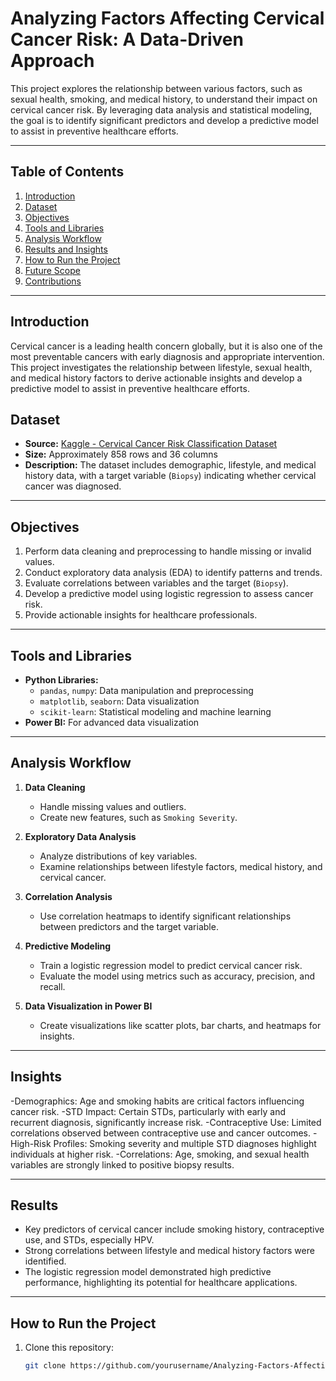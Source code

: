# Analyzing Factors Affecting Cervical Cancer Risk: A Data-Driven Approach  

This project explores the relationship between various factors, such as sexual health, smoking, and medical history, to understand their impact on cervical cancer risk. By leveraging data analysis and statistical modeling, the goal is to identify significant predictors and develop a predictive model to assist in preventive healthcare efforts.  

---

## Table of Contents  
1. [Introduction](#introduction)  
2. [Dataset](#dataset)  
3. [Objectives](#objectives)  
4. [Tools and Libraries](#tools-and-libraries)  
5. [Analysis Workflow](#analysis-workflow)  
6. [Results and Insights](#results-and-insights)  
7. [How to Run the Project](#how-to-run-the-project)  
8. [Future Scope](#future-scope)  
9. [Contributions](#contributions)  

---
## Introduction  
Cervical cancer is a leading health concern globally, but it is also one of the most preventable cancers with early diagnosis and appropriate intervention. This project investigates the relationship between lifestyle, sexual health, and medical history factors to derive actionable insights and develop a predictive model to assist in preventive healthcare efforts.

## Dataset  
- **Source:** [Kaggle - Cervical Cancer Risk Classification Dataset](https://www.kaggle.com/datasets/loveall/cervical-cancer-risk-classification)  
- **Size:** Approximately 858 rows and 36 columns  
- **Description:** The dataset includes demographic, lifestyle, and medical history data, with a target variable (`Biopsy`) indicating whether cervical cancer was diagnosed.  

---

## Objectives  
1. Perform data cleaning and preprocessing to handle missing or invalid values.  
2. Conduct exploratory data analysis (EDA) to identify patterns and trends.  
3. Evaluate correlations between variables and the target (`Biopsy`).  
4. Develop a predictive model using logistic regression to assess cancer risk.  
5. Provide actionable insights for healthcare professionals.  

---

## Tools and Libraries  
- **Python Libraries:**  
  - `pandas`, `numpy`: Data manipulation and preprocessing  
  - `matplotlib`, `seaborn`: Data visualization  
  - `scikit-learn`: Statistical modeling and machine learning  
- **Power BI:** For advanced data visualization  

---

## Analysis Workflow  
1. **Data Cleaning**  
   - Handle missing values and outliers.  
   - Create new features, such as `Smoking Severity`.  

2. **Exploratory Data Analysis**  
   - Analyze distributions of key variables.  
   - Examine relationships between lifestyle factors, medical history, and cervical cancer.  

3. **Correlation Analysis**  
   - Use correlation heatmaps to identify significant relationships between predictors and the target variable.  

4. **Predictive Modeling**  
   - Train a logistic regression model to predict cervical cancer risk.  
   - Evaluate the model using metrics such as accuracy, precision, and recall.  

5. **Data Visualization in Power BI**  
   - Create visualizations like scatter plots, bar charts, and heatmaps for insights.  

---

## Insights
-Demographics: Age and smoking habits are critical factors influencing cancer risk.
-STD Impact: Certain STDs, particularly with early and recurrent diagnosis, significantly increase risk.
-Contraceptive Use: Limited correlations observed between contraceptive use and cancer outcomes.
-High-Risk Profiles: Smoking severity and multiple STD diagnoses highlight individuals at higher risk.
-Correlations: Age, smoking, and sexual health variables are strongly linked to positive biopsy results.

---

## Results    
- Key predictors of cervical cancer include smoking history, contraceptive use, and STDs, especially HPV.  
- Strong correlations between lifestyle and medical history factors were identified.  
- The logistic regression model demonstrated high predictive performance, highlighting its potential for healthcare applications.  

---

## How to Run the Project  
1. Clone this repository:  
   ```bash
   git clone https://github.com/yourusername/Analyzing-Factors-Affecting-Cervical-Cancer-Risk.git

